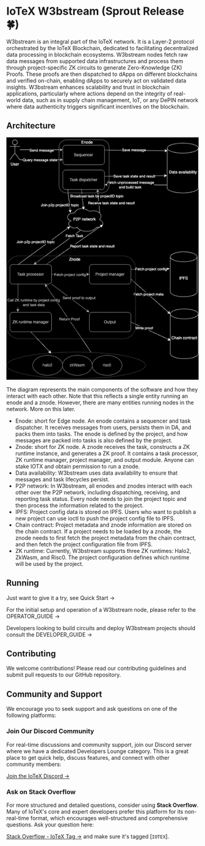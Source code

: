 # IoTeX W3bstream (Sprout Release 🍀)

W3bstream is an integral part of the IoTeX network. It is a Layer-2 protocol orchestrated by the IoTeX Blockchain, dedicated to facilitating decentralized data processing in blockchain ecosystems. W3bstream nodes fetch raw data messages from supported data infrastructures and process them through project-specific ZK circuits to generate Zero-Knowledge (ZK) Proofs. These proofs are then dispatched to dApps on different blockchains and verified on-chain, enabling dApps to securely act on validated data insights. W3bstream enhances scalability and trust in blockchain applications, particularly where actions depend on the integrity of real-world data, such as in supply chain management, IoT, or any DePIN network where data authenticity triggers significant incentives on the blockchain.
## Architecture

<p align="center">
  <img src="./docs/architecture.drawio.png"/>
</p>

The diagram represents the main components of the software and how they interact with each other. Note that this reflects a single entity running an enode and a znode. However, there are many entities running nodes in the network. More on this later.

- Enode: short for Edge node. An enode contains a sequencer and task dispatcher. It receives messages from users, persists them in DA, and packs them into tasks. The enode is defined by the project, and how messages are packed into tasks is also defined by the project.
- Znode: short for ZK node. A znode receives the task, constructs a ZK runtime instance, and generates a ZK proof. It contains a task processor, ZK runtime manager, project manager, and output module. Anyone can stake IOTX and obtain permission to run a znode.
- Data availability: W3bstream uses data availability to ensure that messages and task lifecycles persist.
- P2P network: In W3bstream, all enodes and znodes interact with each other over the P2P network, including dispatching, receiving, and reporting task status. Every node needs to join the project topic and then process the information related to the project.
- IPFS: Project config data is stored on IPFS. Users who want to publish a new project can use ioctl to push the project config file to IPFS.
- Chain contract: Project metadata and znode information are stored on the chain contract. If a project needs to be loaded by a znode, the znode needs to first fetch the project metadata from the chain contract, and then fetch the project configuration file from IPFS.
- ZK runtime: Currently, W3bstream supports three ZK runtimes: Halo2, ZkWasm, and Risc0. The project configuration defines which runtime will be used by the project.

## Running

Just want to give it a try, see Quick Start →

For the initial setup and operation of a W3bstream node, please refer to the OPERATOR_GUIDE →

Developers looking to build circuits and deploy W3bstream projects should consult the DEVELOPER_GUIDE →

## Contributing

We welcome contributions! Please read our contributing guidelines and submit pull requests to our GitHub repository.

## Community and Support

We encourage you to seek support and ask questions on one of the following platforms:

### Join Our Discord Community

For real-time discussions and community support, join our Discord server where we have a dedicated Developers Lounge category. This is a great place to get quick help, discuss features, and connect with other community members:

[Join the IoTeX Discord →](https://iotex.io/devdiscord)

### Ask on Stack Overflow

For more structured and detailed questions, consider using **Stack Overflow**. Many of IoTeX's core and expert developers prefer this platform for its non-real-time format, which encourages well-structured and comprehensive questions. Ask your question here:

[Stack Overflow - IoTeX Tag →](https://stackoverflow.com/questions/tagged/iotex) and make sure it's tagged [`IOTEX`].
